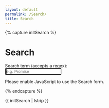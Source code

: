 ```yaml
---
layout: default 
permalink: /Search/
title: Search
---
```


{% capture initSearch %}

<h1>Search</h1>

<form id="Search-form" action="">
  <label class="label" for="Search">Search term (accepts a regex):</label>
  <br/>
  <input class="input" id="Search" type="text" name="Search" 
        autofocus 
        placeholder="e.g. Promise" 
        autocomplete="off">
  
  <ul class="list  list--results" id="list">
  </ul>
</form>

<script type="text/javascript" src="/intro2sd-marta-molina-fernandez-alu0101603360/assets/src/fetch.js"></script> 
<script type="text/javascript" src="/intro2sd-marta-molina-fernandez-alu0101603360/assets/src/Search.js"></script>


<script type="text/javascript">

  const Search = new JekyllSearch(
    '{{site.url}}/intro2sd-marta-molina-fernandez-alu0101603360/assets/src/Search.json',
    '#Search',
    '#list',
    '{{site.baseurl}}'
  );
  Search.init(); 
  
</script>

<noscript>Please enable JavaScript to use the Search form.</noscript>

{% endcapture %}

{{ initSearch | lstrip }}